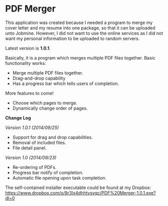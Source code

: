 PDF Merger
==========

This application was created because I needed a program to merge my cover letter and my resume into one package, 
so that it can be uploaded unto Jobmine. However, I did not want to use the online services as I did not want my personal information to be uploaded to random servers.

Latest version is **1.0.1**.

Basically, it is a program which merges multiple PDF files together.
Basic functionality works:
* Merge multiple PDF files together.
* Drag-and-drop capability
* Has a progress bar which tells users of completion.
  
More features to come!
* Choose which pages to merge.
* Dynamically change order of pages.

**Change Log**

*Version 1.0.1 (2014/09/25)*
* Support for drag and drop capabilities.
* Removal of included files.
* File detail panel.

*Version 1.0 (2014/09/23)*
* Re-ordering of PDFs.
* Progress bar notify of completion.
* Automatic file opening upon task completion.


The self-contained installer executable could be found at my Dropbox: https://www.dropbox.com/s/8r3lx4dhhtvsvqc/PDF%20Merger-1.0.1.exe?dl=0